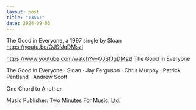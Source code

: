 ```yaml
---
layout: post
title: "1356:"
date: 2024-09-03
---
```


The Good in Everyone, a 1997 single by Sloan 
https://youtu.be/QJSfJgDMszI

https://www.youtube.com/watch?v=QJSfJgDMszI
The Good in Everyone

The Good in Everyone · Sloan · Jay Ferguson · Chris Murphy · Patrick Pentland · Andrew Scott

One Chord to Another



Music  Publisher: Two Minutes For Music, Ltd.
